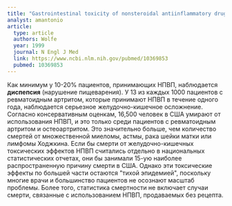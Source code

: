 ```yaml
---
title: "Gastrointestinal toxicity of nonsteroidal antiinflammatory drugs"
analyst: amantonio
article:
  type: article
  authors: Wolfe
  year: 1999
  journal: N Engl J Med
  link: https://www.ncbi.nlm.nih.gov/pubmed/10369853
  pubmed: 10369853
---
```


Как минимум у 10-20% пациентов, принимающих НПВП, наблюдается **диспепсия** (нарушение пищеварения).
У 13 из каждых 1000 пациентов с ревматоидным артритом, которые принимают НПВП в течение одного года, наблюдается серьезное желудочно-кишечное осложнение.
Согласно консервативным оценкам, 16,500 человек в США умирают от использования НПВП, и это только среди пациентов с ревматоидным артритом и остеоартритом. Это значительно больше, чем количество смертей от множественной миеломы, астмы, рака шейки матки или лимфомы Ходжкина. Если бы смерти от желудочно-кишечных токсических эффектов НПВП считались отдельно в национальных статистических отчетах, они бы занимали 15-ую наиболее распространенную причину смерти в США. Однако эти токсические эффекты по большей части остаются "тихой эпидемией", поскольку многие врачи и большинство пациентов не осознают масштаб проблемы. Более того, статистика смертности не включает случаи смерти, связанные с использованием НПВП, продаваемых без рецепта.
